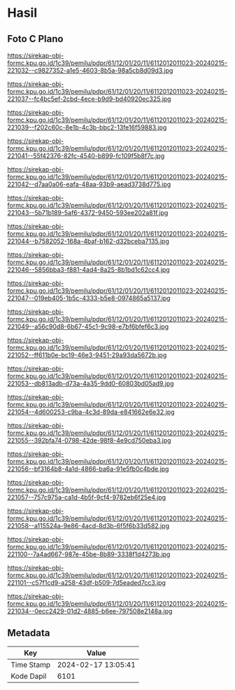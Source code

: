 # Hasil

## Foto C Plano

https://sirekap-obj-formc.kpu.go.id/1c39/pemilu/pdpr/61/12/01/20/11/6112012011023-20240215-221032--c9827352-a1e5-4603-8b5a-98a5cb8d09d3.jpg

https://sirekap-obj-formc.kpu.go.id/1c39/pemilu/pdpr/61/12/01/20/11/6112012011023-20240215-221037--fc4bc5ef-2cbd-4ece-b9d9-bd40920ec325.jpg

https://sirekap-obj-formc.kpu.go.id/1c39/pemilu/pdpr/61/12/01/20/11/6112012011023-20240215-221039--f202c60c-8e1b-4c3b-bbc2-13fe16f59883.jpg

https://sirekap-obj-formc.kpu.go.id/1c39/pemilu/pdpr/61/12/01/20/11/6112012011023-20240215-221041--55f42376-82fc-4540-b899-fc109f5b8f7c.jpg

https://sirekap-obj-formc.kpu.go.id/1c39/pemilu/pdpr/61/12/01/20/11/6112012011023-20240215-221042--d7aa0a06-eafa-48aa-93b9-aead3738d775.jpg

https://sirekap-obj-formc.kpu.go.id/1c39/pemilu/pdpr/61/12/01/20/11/6112012011023-20240215-221043--5b71b189-5af6-4372-9450-593ee202a81f.jpg

https://sirekap-obj-formc.kpu.go.id/1c39/pemilu/pdpr/61/12/01/20/11/6112012011023-20240215-221044--b7582052-168a-4baf-b162-d32bceba7135.jpg

https://sirekap-obj-formc.kpu.go.id/1c39/pemilu/pdpr/61/12/01/20/11/6112012011023-20240215-221046--5856bba3-f881-4ad4-8a25-8b1bd1c62cc4.jpg

https://sirekap-obj-formc.kpu.go.id/1c39/pemilu/pdpr/61/12/01/20/11/6112012011023-20240215-221047--019eb405-1b5c-4333-b5e8-0974865a5137.jpg

https://sirekap-obj-formc.kpu.go.id/1c39/pemilu/pdpr/61/12/01/20/11/6112012011023-20240215-221049--a56c90d8-6b67-45c1-9c98-e7bf6bfef6c3.jpg

https://sirekap-obj-formc.kpu.go.id/1c39/pemilu/pdpr/61/12/01/20/11/6112012011023-20240215-221052--ff611b0e-bc19-46e3-9451-29a93da5672b.jpg

https://sirekap-obj-formc.kpu.go.id/1c39/pemilu/pdpr/61/12/01/20/11/6112012011023-20240215-221053--db813adb-d73a-4a35-9dd0-60803bd05ad9.jpg

https://sirekap-obj-formc.kpu.go.id/1c39/pemilu/pdpr/61/12/01/20/11/6112012011023-20240215-221054--4d600253-c9ba-4c3d-89da-e841662e6e32.jpg

https://sirekap-obj-formc.kpu.go.id/1c39/pemilu/pdpr/61/12/01/20/11/6112012011023-20240215-221055--392bfa74-0798-42de-98f8-4e9cd750eba3.jpg

https://sirekap-obj-formc.kpu.go.id/1c39/pemilu/pdpr/61/12/01/20/11/6112012011023-20240215-221056--bf3164b8-4a1d-4866-ba6a-91e5fb0c4bde.jpg

https://sirekap-obj-formc.kpu.go.id/1c39/pemilu/pdpr/61/12/01/20/11/6112012011023-20240215-221057--757c975a-ca1d-4b5f-9cf4-9782eb6f25e4.jpg

https://sirekap-obj-formc.kpu.go.id/1c39/pemilu/pdpr/61/12/01/20/11/6112012011023-20240215-221058--a115524a-9e86-4acd-8d3b-6f5f6b33d582.jpg

https://sirekap-obj-formc.kpu.go.id/1c39/pemilu/pdpr/61/12/01/20/11/6112012011023-20240215-221100--7a4ad667-987e-45be-8b89-3338f1d4273b.jpg

https://sirekap-obj-formc.kpu.go.id/1c39/pemilu/pdpr/61/12/01/20/11/6112012011023-20240215-221101--c57f1cd9-a258-43df-b509-7d5eaded7cc3.jpg

https://sirekap-obj-formc.kpu.go.id/1c39/pemilu/pdpr/61/12/01/20/11/6112012011023-20240215-221034--0ecc2429-01d2-4885-b6ee-797508e2148a.jpg


## Metadata

| Key        | Value               |
| ---------- | ------------------- |
| Time Stamp | 2024-02-17 13:05:41 |
| Kode Dapil | 6101                |



